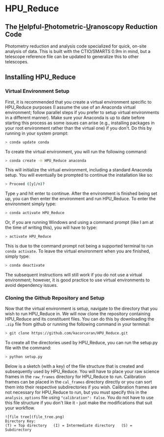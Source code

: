# HPU_Reduce
## The <ins>H</ins>elpful-<ins>P</ins>hotometric-<ins>U</ins>ranoscopy Reduction Code
Photometry reduction and analysis code specialized for quick, on-site analysis of data.  This is built with the CTIO/SMARTS 0.9m in mind, but a telescope reference file can be updated to generalize this to other telescopes.

## Installing HPU_Reduce
### Virtual Environment Setup
First, it is recommended that you create a virtual environment specific to HPU_Reduce purposes (I assume the use of an Anaconda virtual environment; follow parallel steps if you prefer to setup virtual environments in a different manner). Make sure your Anaconda is up to date before starting this process as some issues can arise (e.g., installing packages in your root environment rather than the virtual one) if you don't.  Do this by running in your system prompt:
```sh
> conda update conda
```
To create the virtual environment, you will run the following command:
```sh
> conda create -n HPU_Reduce anaconda
```
This will initialize the virtual environment, including a standard Anaconda setup.  You will eventually be prompted to continue the installation like so:
```sh
> Proceed ([y]/n)?
```
Type ```y``` and hit enter to continue.  After the environment is finished being set up, you can then enter the environment and run HPU_Reduce.  To enter the environment simply type:
```sh
> conda activate HPU_Reduce
```
Or, if you are running Windows and using a command prompt (like I am at the time of writing this), you will have to type:
```sh
> activate HPU_Reduce
```
This is due to the command prompt not being a supported terminal to run ```conda activate```. To leave the virtual environment when you are finished, simply type:
```sh
> conda deactivate
```
The subsequent instructions will still work if you do not use a virtual environment; however, it is good practice to use virtual environments to avoid dependency issues.
### Cloning the Github Repository and Setup
Now that the virtual environment is setup, navigate to the directory that you wish to run HPU_Reduce in.  We will now clone the repository containing HPU_Reduce and its constituent files.  You can do this by downloading the ```.zip``` file from github or running the following command in your terminal:
```sh
> git clone https://github.com/kacorcoran/HPU_Reduce.git
```
To create all the directories used by HPU_Reduce, you can run the setup.py file with the command:
```sh
> python setup.py
```
Below is a sketch (with a key) of the file structure that is created and subsequently used by HPU_Reduce.  You will have to place your raw science frames in the ```raw_frames``` directory for HPU_Reduce to run.  Calibration frames can be placed in the ```cal_frames``` directory directly or you can sort them into their respective subdirectories if you wish.  Calibration frames are not necessary for HPU_Reduce to run, but you must specify this in the ```analysis_options``` file using ```"calibration": False```.  You do not have to use this file structure if you don't like it - just make the modifications that suit your workflow.
```
![file tree](file_tree.png)
Directory Key:
(T) = Top directory   (I) = Intermediate directory   (S) = Subdirectory
```
